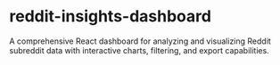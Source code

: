 # reddit-insights-dashboard
A comprehensive React dashboard for analyzing and visualizing Reddit subreddit data with interactive charts, filtering, and export capabilities.
